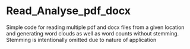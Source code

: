 # Read_Analyse_pdf_docx
Simple code for reading multiple pdf and docx files from a given location and generating word clouds as well as word counts without stemming. Stemming is intentionally omitted due to nature of application
